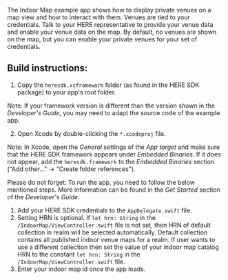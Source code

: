 The Indoor Map example app shows how to display private venues on a map view and how to interact with them. Venues are tied to your credentials. Talk to your HERE representative to provide your venue data and enable your venue data on the map. By default, no venues are shown on the map, but you can enable your private venues for your set of credentials.

Build instructions:
-------------------

1) Copy the `heresdk.xcframework` folder (as found in the HERE SDK package) to your app's root folder.

Note: If your framework version is different than the version shown in the _Developer's Guide_, you may need to adapt the source code of the example app.

2) Open Xcode by double-clicking the `*.xcodeproj` file.

Note: In Xcode, open the _General_ settings of the _App target_ and make sure that the HERE SDK framework appears under _Embedded Binaries_. If it does not appear, add the `heresdk.framework` to the _Embedded Binaries_ section ("Add other..." -> "Create folder references").

Please do not forget: To run the app, you need to follow the below mentioned steps. More information can be found in the _Get Started_ section of the _Developer's Guide_.
1) Add your HERE SDK credentials to the `AppDelegate.swift` file.
2) Setting HRN is optional. If `let hrn: String` in the `/IndoorMap/ViewController.swift` file is not set, then HRN of default collection in realm will be selected automatically. Default collection contains all published indoor venue maps for a realm. If user wants to use a different collection then set the value of your indoor map catalog HRN to the constant `let hrn: String` in the `/IndoorMap/ViewController.swift` file.
3) Enter your indoor map id once the app loads.
